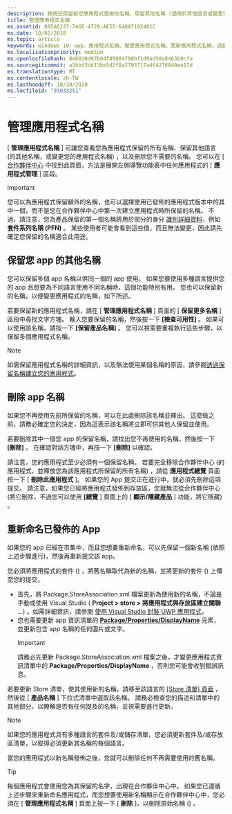 ```yaml
---
description: 檢視已保留給您應用程式使用的名稱、保留其他名稱 (適用於其他語言或變更您的應用程式名稱)，以及刪除您不再需要使用的保留名稱。
title: 管理應用程式名稱
ms.assetid: D95A6227-746E-4729-AE55-648A7102401C
ms.date: 10/02/2018
ms.topic: article
keywords: windows 10、uwp、應用程式名稱、變更應用程式名稱、更新應用程式名稱、遊戲名稱、產品名稱
ms.localizationpriority: medium
ms.openlocfilehash: 846810d07b04f05904790bf1d9ad58e8463b9cfe
ms.sourcegitcommit: a3bbd3dd13be5d2f8a2793717adf4276840ee17d
ms.translationtype: MT
ms.contentlocale: zh-TW
ms.lasthandoff: 10/30/2020
ms.locfileid: "93033251"
---
```

# <a name="manage-app-names"></a>管理應用程式名稱

[ **管理應用程式名稱** ] 可讓您查看您為應用程式保留的所有名稱、保留其他語言 (的其他名稱，或變更您的應用程式名稱) ，以及刪除您不需要的名稱。 您可以在 [ [合作夥伴中心](https://partner.microsoft.com/dashboard) 中找到此頁面，方法是展開左側導覽功能表中任何應用程式的 [ **應用程式管理** ] 區段。

> [!IMPORTANT]
> 您可以為應用程式保留額外的名稱，也可以選擇使用已發佈的應用程式版本中的其中一個，而不是您在合作夥伴中心中第一次建立應用程式時所保留的名稱。 不過，請注意，您為產品保留的第一個名稱將用於部分的身分 [識別詳細資料](view-app-identity-details.md)，例如 **套件系列名稱 (PFN)** 。 某些使用者可能會看到這些值，而且無法變更，因此請先確定您保留的名稱適合此用途。


## <a name="reserve-additional-names-for-your-app"></a>保留您 app 的其他名稱

您可以保留多個 app 名稱以供同一個的 app 使用。 如果您要使用多種語言提供您的 app 且想要為不同語言使用不同名稱時，這個功能特別有用。 您也可以保留新的名稱，以便變更應用程式的名稱，如下所述。

若要保留新的應用程式名稱，請在 [ **管理應用程式名稱** ] 頁面的 [ **保留更多名稱** ] 區段中尋找文字方塊。 輸入您要保留的名稱，然後按一下 **\[檢查可用性\]** 。 如果可以使用該名稱，請按一下 **\[保留產品名稱\]** 。 您可以視需要重複執行這些步驟，以保留多個應用程式名稱。

> [!NOTE]
> 如需保留應用程式名稱的詳細資訊，以及無法使用某個名稱的原因，請參閱[透過保留名稱建立您的應用程式](create-your-app-by-reserving-a-name.md)。


## <a name="delete-app-names"></a>刪除 app 名稱

如果您不再使用先前所保留的名稱，可以在此處刪除該名稱並釋出。 這麼做之前，請務必確定您的決定，因為這表示該名稱將立即可供其他人保留並使用。

若要刪除其中一個您 app 的保留名稱，請找出您不再使用的名稱，然後按一下 **\[刪除\]** 。 在確認對話方塊中，再按一下 **\[刪除\]** 以確認。

請注意，您的應用程式至少必須有一個保留名稱。 若要完全移除合作夥伴中心 (的應用程式，並釋放您為該應用程式所保留的所有名稱) ，請從 **應用程式總覽** 頁面按一下 [ **刪除此應用程式** ]。 如果您的 App 提交正在進行中，就必須先刪除這項提交。 請注意，如果您已經將應用程式發佈到存放區，您就無法從合作夥伴中心 (將它刪除，不過您可以使用 **[總覽** ] 頁面上的 [ **顯示/隱藏產品** ] 功能，將它隱藏) 。 


## <a name="rename-an-app-that-has-already-been-published"></a>重新命名已發佈的 App

如果您的 app 已經在市集中，而且您想要重新命名，可以先保留一個新名稱 (依照上述步驟進行)，然後再重新提交該 app。 

您必須將應用程式的套件 () ，將舊名稱取代為新的名稱，並將更新的套件 () 上傳至您的提交。
- 首先，將 Package.StoreAssociation.xml 檔案更新為使用新的名稱，不論是手動或使用 Visual Studio ( **Project > store > 將應用程式與存放區建立關聯** ...) 。如需詳細資訊，請參閱 [使用 Visual Studio 封裝 UWP 應用程式](/windows/msix/package/packaging-uwp-apps)。
- 您也需要更新 app 資訊清單的 [**Package/Properties/DisplayName**](/uwp/schemas/appxpackage/uapmanifestschema/element-displayname) 元素，並更新包含 app 名稱的任何圖片或文字。 
  > [!IMPORTANT]
  > 請務必先更新 Package.StoreAssociation.xml 檔案之後，才變更應用程式資訊清單中的 **Package/Properties/DisplayName** ，否則您可能會收到錯誤訊息。

若要更新 Store 清單，使其使用新的名稱，請移至該語言的 [ [Store 清單] 頁面](create-app-store-listings.md) ，然後從 [ **產品名稱** ] 下拉式清單中選取該名稱。 請務必檢查您的描述和清單中的其他部分，以瞭解是否有任何提及的名稱，並視需要進行更新。

> [!NOTE]
> 如果您的應用程式具有多種語言的套件及/或儲存清單，您必須更新套件及/或存放區清單，以取得必須更新其名稱的每個語言。

當您的應用程式以新名稱發佈之後，您就可以刪除任何不再需要使用的舊名稱。

> [!TIP]
> 每個應用程式會使用您為其保留的名字，出現在合作夥伴中心中。 如果您已遵循上述步驟來重新命名應用程式，而您想要使用新名稱顯示在合作夥伴中心中，您必須在 [ **管理應用程式名稱** ] 頁面上按一下 [ **刪除** ]，以刪除原始名稱 () 。 

 

 
